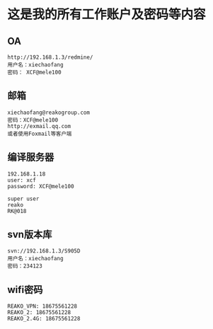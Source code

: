 # 这是我的所有工作账户及密码等内容


## OA
```
http://192.168.1.3/redmine/
用户名：xiechaofang
密码： XCF@mele100
```

## 邮箱
```
xiechaofang@reakogroup.com 
密码：XCF@mele100
http://exmail.qq.com 
或者使用Foxmail等客户端
```

## 编译服务器
```
192.168.1.18
user: xcf
password: XCF@mele100

super user
reako
RK@018
```

## svn版本库
```
svn://192.168.1.3/S905D
用户名：xiechaofang
密码：234123
```


## wifi密码
```
REAKO_VPN: 18675561228
REAKO_2: 18675561228
REAKO_2.4G: 18675561228
```